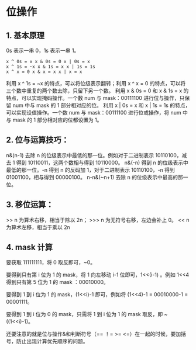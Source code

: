 # 位操作

## 1. 基本原理

0s 表示一串 0，1s 表示一串 1。

```
x ^ 0s = x x & 0s = 0 x | 0s = x
x ^ 1s = ~x x & 1s = x x | 1s = 1s
x ^ x = 0 x & x = x x | x = x
```

利用 x ^ 1s = ~x 的特点，可以将位级表示翻转；利用 x ^ x = 0 的特点，可以将三个数中重复的两个数去除，只留下另一个数。
利用 x & 0s = 0 和 x & 1s = x 的特点，可以实现掩码操作。一个数 num 与 mask：00111100 进行位与操作，只保留 num 中与 mask 的 1 部分相对应的位。
利用 x | 0s = x 和 x | 1s = 1s 的特点，可以实现设值操作。一个数 num 与 mask：00111100 进行位或操作，将 num 中与 mask 的 1 部分相对应的位都设置为 1。

## 2. 位与运算技巧：

n&(n-1) 去除 n 的位级表示中最低的那一位。例如对于二进制表示 10110100，减去 1 得到 10110011，这两个数相与得到 10110000。
n&(-n) 得到 n 的位级表示中最低的那一位。-n 得到 n 的反码加 1，对于二进制表示 10110100，-n 得到 01001100，相与得到 00000100。
n-n&(~n+1) 去除 n 的位级表示中最高的那一位。

## 3. 移位运算：

\>> n 为算术右移，相当于除以 2n；
\>>> n 为无符号右移，左边会补上 0。
\<< n 为算术左移，相当于乘以 2n

## 4. mask 计算

要获取 111111111，将 0 取反即可，~0。

要得到只有第 i 位为 1 的 mask，将 1 向左移动 i-1 位即可，1<<(i-1) 。例如 1<<4 得到只有第 5 位为 1 的 mask ：00010000。

要得到 1 到 i 位为 1 的 mask，(1<<i)-1 即可，例如将 (1<<4)-1 = 00010000-1 = 00001111。

要得到 1 到 i 位为 0 的 mask，只需将 1 到 i 位为 1 的 mask 取反，即 ~((1<<i)-1)。

还要注意的就是位与操作&和判断符号（== ！= >= <=）在一起的时候，要加括号，防止出现计算优先顺序的问题。
